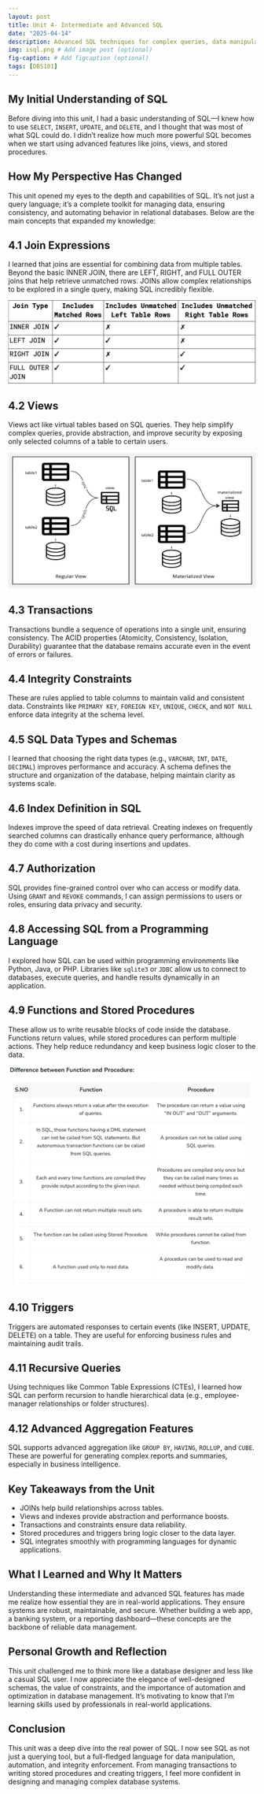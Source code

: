 ```yaml
---
layout: post
title: Unit 4- Intermediate and Advanced SQL
date: "2025-04-14"
description: Advanced SQL techniques for complex queries, data manipulation, and efficient database management.
img: isql.png # Add image post (optional)
fig-caption: # Add figcaption (optional)
tags: [DBS101]
---
```


## My Initial Understanding of SQL

Before diving into this unit, I had a basic understanding of SQL—I knew how to use `SELECT`, `INSERT`, `UPDATE`, and `DELETE`, and I thought that was most of what SQL could do. I didn’t realize how much more powerful SQL becomes when we start using advanced features like joins, views, and stored procedures.

## How My Perspective Has Changed

This unit opened my eyes to the depth and capabilities of SQL. It’s not just a query language; it’s a complete toolkit for managing data, ensuring consistency, and automating behavior in relational databases. Below are the main concepts that expanded my knowledge:

## 4.1 Join Expressions

I learned that joins are essential for combining data from multiple tables. Beyond the basic INNER JOIN, there are LEFT, RIGHT, and FULL OUTER joins that help retrieve unmatched rows. JOINs allow complex relationships to be explored in a single query, making SQL incredibly flexible.

![join](/assets/img/join.png)

## 4.2 Views

Views act like virtual tables based on SQL queries. They help simplify complex queries, provide abstraction, and improve security by exposing only selected columns of a table to certain users.

![view](/assets/img/view.png)

## 4.3 Transactions

Transactions bundle a sequence of operations into a single unit, ensuring consistency. The ACID properties (Atomicity, Consistency, Isolation, Durability) guarantee that the database remains accurate even in the event of errors or failures.

## 4.4 Integrity Constraints

These are rules applied to table columns to maintain valid and consistent data. Constraints like `PRIMARY KEY`, `FOREIGN KEY`, `UNIQUE`, `CHECK`, and `NOT NULL` enforce data integrity at the schema level.

## 4.5 SQL Data Types and Schemas

I learned that choosing the right data types (e.g., `VARCHAR`, `INT`, `DATE`, `DECIMAL`) improves performance and accuracy. A schema defines the structure and organization of the database, helping maintain clarity as systems scale.

## 4.6 Index Definition in SQL

Indexes improve the speed of data retrieval. Creating indexes on frequently searched columns can drastically enhance query performance, although they do come with a cost during insertions and updates.

## 4.7 Authorization

SQL provides fine-grained control over who can access or modify data. Using `GRANT` and `REVOKE` commands, I can assign permissions to users or roles, ensuring data privacy and security.

## 4.8 Accessing SQL from a Programming Language

I explored how SQL can be used within programming environments like Python, Java, or PHP. Libraries like `sqlite3` or `JDBC` allow us to connect to databases, execute queries, and handle results dynamically in an application.

## 4.9 Functions and Stored Procedures

These allow us to write reusable blocks of code inside the database. Functions return values, while stored procedures can perform multiple actions. They help reduce redundancy and keep business logic closer to the data.

![fnp](/assets/img/fnp.png)

## 4.10 Triggers

Triggers are automated responses to certain events (like INSERT, UPDATE, DELETE) on a table. They are useful for enforcing business rules and maintaining audit trails.

## 4.11 Recursive Queries

Using techniques like Common Table Expressions (CTEs), I learned how SQL can perform recursion to handle hierarchical data (e.g., employee-manager relationships or folder structures).

## 4.12 Advanced Aggregation Features

SQL supports advanced aggregation like `GROUP BY`, `HAVING`, `ROLLUP`, and `CUBE`. These are powerful for generating complex reports and summaries, especially in business intelligence.


## Key Takeaways from the Unit

* JOINs help build relationships across tables.
* Views and indexes provide abstraction and performance boosts.
* Transactions and constraints ensure data reliability.
* Stored procedures and triggers bring logic closer to the data layer.
* SQL integrates smoothly with programming languages for dynamic applications.


## What I Learned and Why It Matters

Understanding these intermediate and advanced SQL features has made me realize how essential they are in real-world applications. They ensure systems are robust, maintainable, and secure. Whether building a web app, a banking system, or a reporting dashboard—these concepts are the backbone of reliable data management.


## Personal Growth and Reflection

This unit challenged me to think more like a database designer and less like a casual SQL user. I now appreciate the elegance of well-designed schemas, the value of constraints, and the importance of automation and optimization in database management. It’s motivating to know that I’m learning skills used by professionals in real-world applications.


## Conclusion

This unit was a deep dive into the real power of SQL. I now see SQL as not just a querying tool, but a full-fledged language for data manipulation, automation, and integrity enforcement. From managing transactions to writing stored procedures and creating triggers, I feel more confident in designing and managing complex database systems.